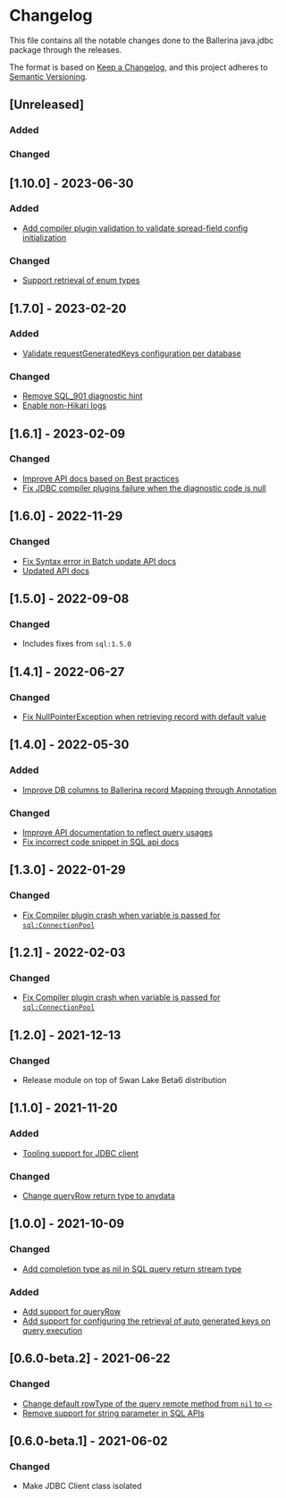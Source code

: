 # Changelog
This file contains all the notable changes done to the Ballerina java.jdbc package through the releases.

The format is based on [Keep a Changelog](https://keepachangelog.com/en/1.0.0/),
and this project adheres to [Semantic Versioning](https://semver.org/spec/v2.0.0.html).

## [Unreleased]

### Added

### Changed

## [1.10.0] - 2023-06-30

### Added
- [Add compiler plugin validation to validate spread-field config initialization](https://github.com/ballerina-platform/ballerina-library/issues/4594)

### Changed
- [Support retrieval of enum types](https://github.com/ballerina-platform/ballerina-library/issues/4588)

## [1.7.0] - 2023-02-20

### Added
- [Validate requestGeneratedKeys configuration per database](https://github.com/ballerina-platform/ballerina-library/issues/3900)

### Changed
- [Remove SQL_901 diagnostic hint](https://github.com/ballerina-platform/ballerina-library/issues/3609)
- [Enable non-Hikari logs](https://github.com/ballerina-platform/ballerina-library/issues/3763)

## [1.6.1] - 2023-02-09

### Changed
- [Improve API docs based on Best practices](https://github.com/ballerina-platform/ballerina-library/issues/3857)
- [Fix JDBC compiler plugins failure when the diagnostic code is null](https://github.com/ballerina-platform/ballerina-library/issues/4054)

## [1.6.0] - 2022-11-29

### Changed
- [Fix Syntax error in Batch update API docs](https://github.com/ballerina-platform/ballerina-library/issues/3441)
- [Updated API docs](https://github.com/ballerina-platform/ballerina-library/issues/3463)

## [1.5.0] - 2022-09-08

### Changed
- Includes fixes from `sql:1.5.0`

## [1.4.1] - 2022-06-27

### Changed
- [Fix NullPointerException when retrieving record with default value](https://github.com/ballerina-platform/ballerina-library/issues/2985)

## [1.4.0] - 2022-05-30

### Added
- [Improve DB columns to Ballerina record Mapping through Annotation](https://github.com/ballerina-platform/ballerina-library/issues/2652)

### Changed
- [Improve API documentation to reflect query usages](https://github.com/ballerina-platform/ballerina-library/issues/2524)
- [Fix incorrect code snippet in SQL api docs](https://github.com/ballerina-platform/ballerina-library/issues/2931)

## [1.3.0] - 2022-01-29

### Changed
- [Fix Compiler plugin crash when variable is passed for `sql:ConnectionPool`](https://github.com/ballerina-platform/ballerina-library/issues/2536)

## [1.2.1] - 2022-02-03

### Changed
- [Fix Compiler plugin crash when variable is passed for `sql:ConnectionPool`](https://github.com/ballerina-platform/ballerina-library/issues/2536)

## [1.2.0] - 2021-12-13

### Changed
- Release module on top of Swan Lake Beta6 distribution

## [1.1.0] - 2021-11-20

### Added
- [Tooling support for JDBC client](https://github.com/ballerina-platform/ballerina-library/issues/2280)

### Changed
- [Change queryRow return type to anydata](https://github.com/ballerina-platform/ballerina-library/issues/2390)

## [1.0.0] - 2021-10-09

### Changed
- [Add completion type as nil in SQL query return stream type](https://github.com/ballerina-platform/ballerina-library/issues/1654)

### Added
- [Add support for queryRow](https://github.com/ballerina-platform/ballerina-library/issues/1604)
- [Add support for configuring the retrieval of auto generated keys on query execution](https://github.com/ballerina-platform/ballerina-library/issues/1804)

## [0.6.0-beta.2] - 2021-06-22

### Changed
- [Change default rowType of the query remote method from `nil` to `<>`](https://github.com/ballerina-platform/ballerina-library/issues/1445)
- [Remove support for string parameter in SQL APIs](https://github.com/ballerina-platform/ballerina-library/issues/2010)

## [0.6.0-beta.1] - 2021-06-02

### Changed
- Make JDBC Client class isolated
